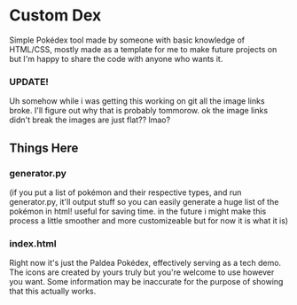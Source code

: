# Custom Dex

Simple Pokédex tool made by someone with basic knowledge of HTML/CSS, mostly made as a template for me to make future projects on but I'm happy to share the code with anyone who wants it.

### UPDATE!
Uh somehow while i was getting this working on git all the image links broke. I'll figure out why that is probably tommorow. ok the image links didn't break the images are just flat?? lmao?

## Things Here

### generator.py
(if you put a list of pokémon and their respective types, and run generator.py, it'll output stuff so you can easily generate a huge list of the pokémon in html! useful for saving time. in the future i might make this process a little smoother and more customizeable but for now it is what it is)

### index.html
Right now it's just the Paldea Pokédex, effectively serving as a tech demo. The icons are created by yours truly but you're welcome to use however you want. Some information may be inaccurate for the purpose of showing that this actually works.
